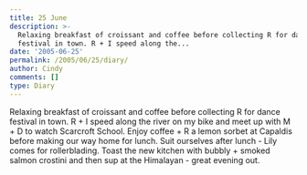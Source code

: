 ```yaml
---
title: 25 June
description: >-
  Relaxing breakfast of croissant and coffee before collecting R for dance
  festival in town. R + I speed along the...
date: '2005-06-25'
permalink: /2005/06/25/diary/
author: Cindy
comments: []
type: Diary
---
```


Relaxing breakfast of croissant and coffee before collecting R for dance festival in town. R + I speed along the river on my bike and meet up with M + D to watch Scarcroft School. Enjoy coffee + R a lemon sorbet at Capaldis before making our way home for lunch. Suit ourselves after lunch - Lily comes for rollerblading. Toast the new kitchen with bubbly + smoked salmon crostini and then sup at the Himalayan - great evening out.
